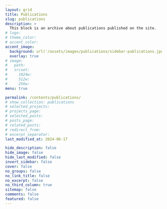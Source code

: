 ```yaml
---
layout: grid
title: Publications
slug: publications
description: >
  This block is an archive about publications published on the site.
# logo:
# theme_color:
# accent_color:
accent_image:
  background: url('/assets/images/publications/sidebar-publications.jpg') center/cover
  overlay: true
# image:
#   path:
#   srcset:
#     1024w:
#     512w:
#     256w:
menu: true

permalink: /contents/publications/
# show_collection: publications
# selected_projects:
# projects_page:
# selected_posts:
# posts_page:
# related_posts:
# redirect_from:
# excerpt_separator:
last_modified_at: 2024-06-17

hide_description: false
hide_image: false
hide_last_modified: false
invert_sidebar: false
cover: false
no_groups: false
no_link_title: false
no_excerpt: false
no_third_column: true
sitemap: false
comments: false
featured: false
---
```

